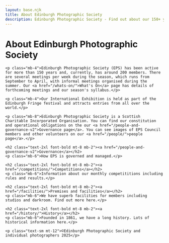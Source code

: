 ```yaml
---
layout: base.njk
title: About Edinburgh Photographic Society
description: Edinburgh Photographic Society - Find out about our 150+ year history, governance, competitions, and facilities
---
```


<div class="container mx-auto px-4 py-8">
  <div class="prose max-w-3xl mx-auto">
    <h1 class="text-3xl font-bold mb-6">About Edinburgh Photographic Society</h1>

    <p class="mb-4">Edinburgh Photographic Society (EPS) has been active for more than 150 years and, currently, has around 200 members. There are several meetings per week during the season, which runs from September to April, with informal meetings organised during the summer. Our <a href="/whats-on/">What's On</a> page has details of forthcoming meetings and our season's syllabus.</p>

    <p class="mb-4">Our International Exhibition is held as part of the Edinburgh Fringe festival and attracts entries from all over the world.</p>

    <p class="mb-8">Edinburgh Photographic Society is a Scottish Charitable Incorporated Organisation. You can find our constitution and operational obligations on the our <a href="/people-and-governance-v2">Governance page</a>. You can see images of EPS Council members and other volunteers on our <a href="/people/">people page</a>.</p>

    <h2 class="text-2xl font-bold mt-8 mb-2"><a href="/people-and-governance-v2">Governance</a></h2>
    <p class="mb-6">How EPS is governed and managed.</p>

    <h2 class="text-2xl font-bold mt-8 mb-2"><a href="/competitions/">Competitions</a></h2>
    <p class="mb-6">Information about our monthly competititions including rules and results.</p>

    <h2 class="text-2xl font-bold mt-8 mb-2"><a href="/facilities/">Premises and facilities</a></h2>
    <p class="mb-6">We have superb facilities for members including studios and darkroom. Find out more here.</p>

    <h2 class="text-2xl font-bold mt-8 mb-2"><a href="/history/">History</a></h2>
    <p class="mb-6">Founded in 1861, we have a long history. Lots of historical information here.</p>

    <p class="text-sm mt-12">©Edinburgh Photographic Society and individual photographers 2025</p>
  </div>
</div>

